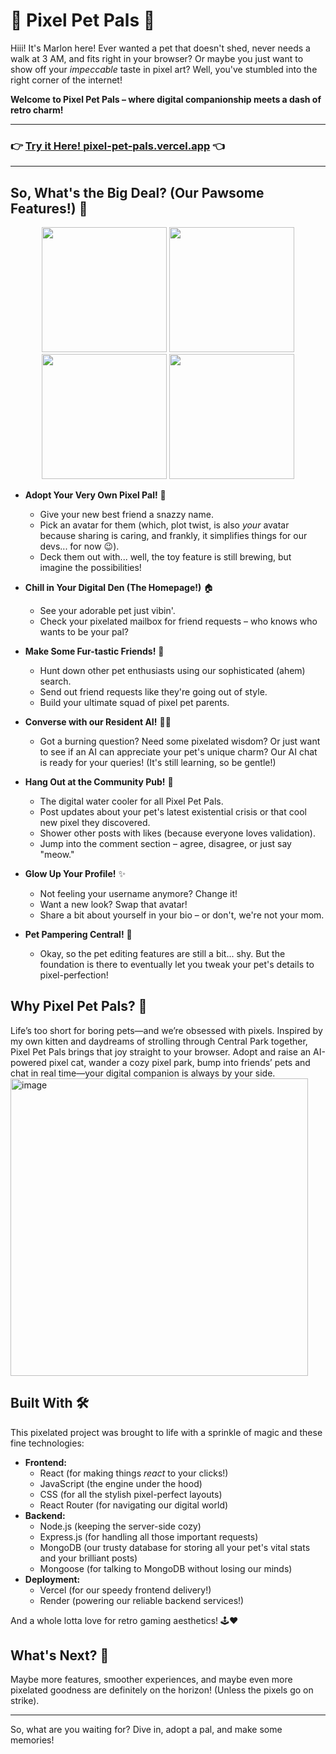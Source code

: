 # 🐾 Pixel Pet Pals 🐾

Hiii! It's Marlon here! Ever wanted a pet that doesn't shed, never needs a walk at 3 AM, and fits right in your browser? Or maybe you just want to show off your *impeccable* taste in pixel art? Well, you've stumbled into the right corner of the internet!

**Welcome to Pixel Pet Pals – where digital companionship meets a dash of retro charm!**

---

### 👉 [Try it Here! pixel-pet-pals.vercel.app](https://pixel-pet-pals.vercel.app) 👈

---

## So, What's the Big Deal? (Our Pawsome Features!) 🦴

<p align="center">
  <img src="https://github.com/user-attachments/assets/54601afe-37ea-4389-acdf-6c52a36576e1" width="200" />
  <img src="https://github.com/user-attachments/assets/0522fc16-dd66-4c6d-882b-d58185549155" width="200" />
  <img src="https://github.com/user-attachments/assets/e4a67519-b36c-47c2-ac8c-ed1a3e352fe0" width="200" />
  <img src="https://github.com/user-attachments/assets/5210b3f1-c2d5-4f90-91e8-7b5bc7be5c7b" width="200" />
</p>

*   **Adopt Your Very Own Pixel Pal!** 🐣
    *   Give your new best friend a snazzy name.
    *   Pick an avatar for them (which, plot twist, is also *your* avatar because sharing is caring, and frankly, it simplifies things for our devs... for now 😉).
    *   Deck them out with... well, the toy feature is still brewing, but imagine the possibilities!

*   **Chill in Your Digital Den (The Homepage!)** 🏠
    *   See your adorable pet just vibin'.
    *   Check your pixelated mailbox for friend requests – who knows who wants to be your pal?

*   **Make Some Fur-tastic Friends!** 🤝
    *   Hunt down other pet enthusiasts using our sophisticated (ahem) search.
    *   Send out friend requests like they're going out of style.
    *   Build your ultimate squad of pixel pet parents.

*   **Converse with our Resident AI!** 🤖💬
    *   Got a burning question? Need some pixelated wisdom? Or just want to see if an AI can appreciate your pet's unique charm? Our AI chat is ready for your queries! (It's still learning, so be gentle!)

*   **Hang Out at the Community Pub!** 🍻
    *   The digital water cooler for all Pixel Pet Pals.
    *   Post updates about your pet's latest existential crisis or that cool new pixel they discovered.
    *   Shower other posts with likes (because everyone loves validation).
    *   Jump into the comment section – agree, disagree, or just say "meow."

*   **Glow Up Your Profile!** ✨
    *   Not feeling your username anymore? Change it!
    *   Want a new look? Swap that avatar!
    *   Share a bit about yourself in your bio – or don't, we're not your mom.

*   **Pet Pampering Central!** 🧸
    *   Okay, so the pet editing features are still a bit... shy. But the foundation is there to eventually let you tweak your pet's details to pixel-perfection!

## Why Pixel Pet Pals? 🤔

Life’s too short for boring pets—and we’re obsessed with pixels. Inspired by my own kitten and daydreams of strolling through Central Park together, Pixel Pet Pals brings that joy straight to your browser. Adopt and raise an AI-powered pixel cat, wander a cozy pixel park, bump into friends’ pets and chat in real time—your digital companion is always by your side.
<img width="476" alt="image" src="https://github.com/user-attachments/assets/123c0d2b-be58-45ab-ac4d-bd3c6f4b4daf" />

## Built With 🛠️ 

This pixelated project was brought to life with a sprinkle of magic and these fine technologies:

*   **Frontend:**
    *   React (for making things *react* to your clicks!)
    *   JavaScript (the engine under the hood)
    *   CSS (for all the stylish pixel-perfect layouts)
    *   React Router (for navigating our digital world)
*   **Backend:**
    *   Node.js (keeping the server-side cozy)
    *   Express.js (for handling all those important requests)
    *   MongoDB (our trusty database for storing all your pet's vital stats and your brilliant posts)
    *   Mongoose (for talking to MongoDB without losing our minds)
*   **Deployment:**
    *   Vercel (for our speedy frontend delivery!)
    *   Render (powering our reliable backend services!)

And a whole lotta love for retro gaming aesthetics! 🕹️❤️

## What's Next? 🚀

Maybe more features, smoother experiences, and maybe even more pixelated goodness are definitely on the horizon! (Unless the pixels go on strike).

---

So, what are you waiting for? Dive in, adopt a pal, and make some memories!
